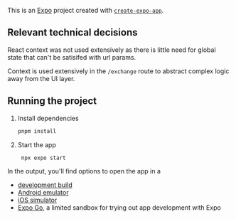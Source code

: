 This is an [Expo](https://expo.dev) project created with [`create-expo-app`](https://www.npmjs.com/package/create-expo-app).

## Relevant technical decisions

React context was not used extensively as there is little need for global state that can't be satisifed with url params.

Context is used extensively in the `/exchange` route to abstract complex logic away from the UI layer.


## Running the project

1. Install dependencies

   ```bash
   pnpm install
   ```

2. Start the app

   ```bash
    npx expo start
   ```

In the output, you'll find options to open the app in a

- [development build](https://docs.expo.dev/develop/development-builds/introduction/)
- [Android emulator](https://docs.expo.dev/workflow/android-studio-emulator/)
- [iOS simulator](https://docs.expo.dev/workflow/ios-simulator/)
- [Expo Go](https://expo.dev/go), a limited sandbox for trying out app development with Expo
